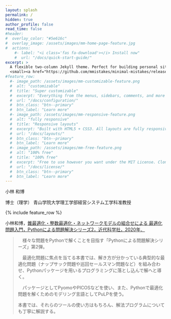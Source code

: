 ```yaml
---
layout: splash
permalink: /
hidden: true
author_profile: false
read_time: false
#header:
#  overlay_color: "#5e616c"
#  overlay_image: /assets/images/mm-home-page-feature.jpg
#  actions:
    #- label: "<i class='fas fa-download'></i> Install now"
    #  url: "/docs/quick-start-guide/"
excerpt: >
  A flexible two-column Jekyll theme. Perfect for building personal sites, blogs, and portfolios.<br />
  <small><a href="https://github.com/mmistakes/minimal-mistakes/releases/tag/4.21.0">Latest release v4.21.0</a></small>
#feature_row:
  #- image_path: /assets/images/mm-customizable-feature.png
  #  alt: "customizable"
  #  title: "Super customizable"
  #  excerpt: "Everything from the menus, sidebars, comments, and more can be configured or set with YAML Front Matter."
  #  url: "/docs/configuration/"
  #  btn_class: "btn--primary"
  #  btn_label: "Learn more"
  #- image_path: /assets/images/mm-responsive-feature.png
  #  alt: "fully responsive"
  #  title: "Responsive layouts"
  #  excerpt: "Built with HTML5 + CSS3. All layouts are fully responsive with helpers to augment your content."
  #  url: "/docs/layouts/"
  #  btn_class: "btn--primary"
  #  btn_label: "Learn more"
  #- image_path: /assets/images/mm-free-feature.png
  #  alt: "100% free"
  #  title: "100% free"
  #  excerpt: "Free to use however you want under the MIT License. Clone it, fork it, customize it... whatever!"
  #  url: "/docs/license/"
  #  btn_class: "btn--primary"
  #  btn_label: "Learn more"      
---
```



小林 和博 

博士（理学）
青山学院大学理工学部経営システム工学科准教授

{% include feature_row %}


小林和博，[錐最適化・整数最適化・ネットワークモデルの組合せによる 最適化問題入門，Pythonによる問題解決シリーズ2，近代科学社，2020年．](https://www.kindaikagaku.co.jp/information/kd0614.htm)

	
>　様々な問題をPythonで解くことを目指す「Pythonによる問題解決シリーズ」第2弾。
>
>　最適化問題に焦点を当てる本書では、解き方が分かっている典型的な最適化問題（ナップサック問題や巡回セールスマン問題など）を組み合わせ、Pythonパッケージを用いるプログラミングに落とし込んで解へと導く。
>
>　パッケージとしてPyomoやPICOSなどを使い、また、Pythonで最適化問題を解くためのモデリング言語としてPuLPを使う。
>
>本書では、それらのツールの使い方はもちろん、解法プログラムについても丁寧に解説する。
